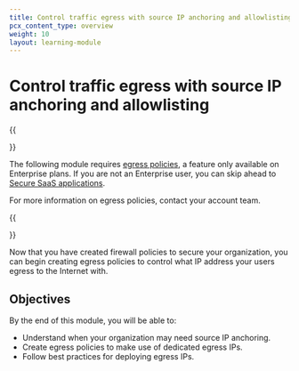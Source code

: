 ```yaml
---
title: Control traffic egress with source IP anchoring and allowlisting
pcx_content_type: overview
weight: 10
layout: learning-module
---
```


# Control traffic egress with source IP anchoring and allowlisting

{{<Aside type="note">}}

The following module requires [egress policies](/cloudflare-one/policies/gateway/egress-policies/), a feature only available on Enterprise plans. If you are not an Enterprise user, you can skip ahead to [Secure SaaS applications](/learning-paths/secure-internet-traffic/secure-saas-applications/).

For more information on egress policies, contact your account team.

{{</Aside>}}

Now that you have created firewall policies to secure your organization, you can begin creating egress policies to control what IP address your users egress to the Internet with.

## Objectives

By the end of this module, you will be able to:

- Understand when your organization may need source IP anchoring.
- Create egress policies to make use of dedicated egress IPs.
- Follow best practices for deploying egress IPs.
